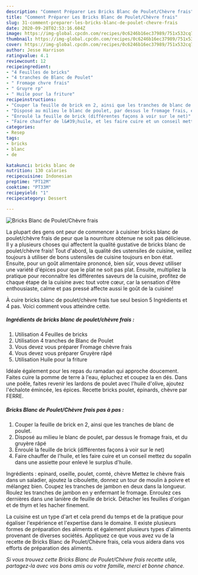 ```yaml
---
description: "Comment Préparer Les Bricks Blanc de Poulet/Chèvre frais"
title: "Comment Préparer Les Bricks Blanc de Poulet/Chèvre frais"
slug: 31-comment-preparer-les-bricks-blanc-de-poulet-chevre-frais
date: 2020-09-28T02:53:16.604Z
image: https://img-global.cpcdn.com/recipes/0c6246b16ec37989/751x532cq70/bricks-blanc-de-pouletchevre-frais-photo-principale-de-la-recette.jpg
thumbnail: https://img-global.cpcdn.com/recipes/0c6246b16ec37989/751x532cq70/bricks-blanc-de-pouletchevre-frais-photo-principale-de-la-recette.jpg
cover: https://img-global.cpcdn.com/recipes/0c6246b16ec37989/751x532cq70/bricks-blanc-de-pouletchevre-frais-photo-principale-de-la-recette.jpg
author: Jesse Harrison
ratingvalue: 4.1
reviewcount: 12
recipeingredient:
- "4 Feuilles de bricks"
- "4 tranches de Blanc de Poulet"
- " Fromage chvre frais"
- " Gruyre rp"
- " Huile pour la friture"
recipeinstructions:
- "Couper la feuille de brick en 2, ainsi que les tranches de blanc de poulet."
- "Disposé au milieu le blanc de poulet, par dessus le fromage frais, et du gruyère râpé"
- "Enroulé la feuille de brick (différentes façons à voir sur le net)"
- "Faire chauffer de l&#39;huile, et les faire cuire et un conseil mettez du sopalin dans une assiette pour enlevé le surplus d&#39;huile."
categories:
- Resep
tags:
- bricks
- blanc
- de

katakunci: bricks blanc de 
nutrition: 130 calories
recipecuisine: Indonesian
preptime: "PT12M"
cooktime: "PT33M"
recipeyield: "1"
recipecategory: Dessert

---
```



![Bricks Blanc de Poulet/Chèvre frais](https://img-global.cpcdn.com/recipes/0c6246b16ec37989/751x532cq70/bricks-blanc-de-pouletchevre-frais-photo-principale-de-la-recette.jpg)

La plupart des gens ont peur de commencer à cuisiner bricks blanc de poulet/chèvre frais de peur que la nourriture obtenue ne soit pas délicieuse. Il y a plusieurs choses qui affectent la qualité gustative de bricks blanc de poulet/chèvre frais! Tout d'abord, la qualité des ustensiles de cuisine, veillez toujours à utiliser de bons ustensiles de cuisine toujours en bon état. Ensuite, pour un goût alimentaire prononcé, bien sûr, vous devez utiliser une variété d'épices pour que le plat ne soit pas plat. Ensuite, multipliez la pratique pour reconnaître les différentes saveurs de la cuisine, profitez de chaque étape de la cuisine avec tout votre cœur, car la sensation d'être enthousiaste, calme et pas pressé affecte aussi le goût de la cuisine!

<!--inarticleads1-->

À cuire bricks blanc de poulet/chèvre frais tue seul besion 5 Ingrédients et 4 pas. Voici comment vous atteindre cette.

##### Ingrédients de bricks blanc de poulet/chèvre frais :

1. Utilisation 4 Feuilles de bricks
1. Utilisation 4 tranches de Blanc de Poulet
1. Vous devez vous préparer  Fromage chèvre frais
1. Vous devez vous préparer  Gruyère râpé
1. Utilisation  Huile pour la friture


Idéale également pour les repas du ramadan qui approche doucement. Faites cuire la pomme de terre à l&#39;eau, épluchez et coupez la en dés. Dans une poêle, faites revenir les lardons de poulet avec l&#39;huile d&#39;olive, ajoutez l&#39;échalote émincée, les épices. Recette bricks poulet, épinards, chèvre par FERRE. 

<!--inarticleads2-->

##### Bricks Blanc de Poulet/Chèvre frais pas à pas :

1. Couper la feuille de brick en 2, ainsi que les tranches de blanc de poulet.
1. Disposé au milieu le blanc de poulet, par dessus le fromage frais, et du gruyère râpé
1. Enroulé la feuille de brick (différentes façons à voir sur le net)
1. Faire chauffer de l&#39;huile, et les faire cuire et un conseil mettez du sopalin dans une assiette pour enlevé le surplus d&#39;huile.


Ingrédients : epinard, oseille, poulet, comté, chèvre Mettez le chèvre frais dans un saladier, ajoutez la ciboulette, donnez un tour de moulin à poivre et mélangez bien. Coupez les tranches de jambon en deux dans la longueur. Roulez les tranches de jambon en y enfermant le fromage. Enroulez ces dernières dans une lanière de feuille de brick. Détacher les feuilles d&#39;origan et de thym et les hacher finement. 

<!--inarticleads1-->

<p>
La cuisine est un type d'art et cela prend du temps et de la pratique pour égaliser l'expérience et l'expertise dans le domaine. Il existe plusieurs formes de préparation des aliments et également plusieurs types d'aliments provenant de diverses sociétés. Appliquez ce que vous avez vu de la recette de Bricks Blanc de Poulet/Chèvre frais, cela vous aidera dans vos efforts de préparation des aliments.
</p>

<p>
<i>Si vous trouvez cette Bricks Blanc de Poulet/Chèvre frais recette utile, partagez-la avec vos bons amis ou votre famille, merci et bonne chance.</i>
</p>
